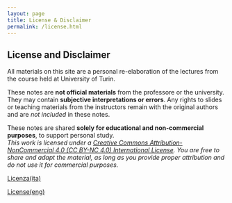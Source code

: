 ```yaml
---
layout: page
title: License & Disclaimer
permalink: /license.html
---
```


## License and Disclaimer

All materials on this site are a personal re-elaboration of the lectures from the course held at University of Turin.

These notes are **not official materials** from the professore or the university. They may contain **subjective interpretations or errors**. Any rights to slides or teaching materials from the instructors remain with the original authors and are *not included* in these notes.

These notes are shared **solely for educational and non-commercial purposes**, to support personal study.  
*This work is licensed under a [Creative Commons Attribution-NonCommercial 4.0 (CC BY-NC 4.0) International License](https://creativecommons.org/licenses/by-nc/4.0/). You are free to share and adapt the material, as long as you provide proper attribution and do not use it for commercial purposes.* <br>

[Licenza(ita)](/assets/license/LICENZA(ita).html)

[License(eng)](/assets/license/LICENSE(eng).html)
